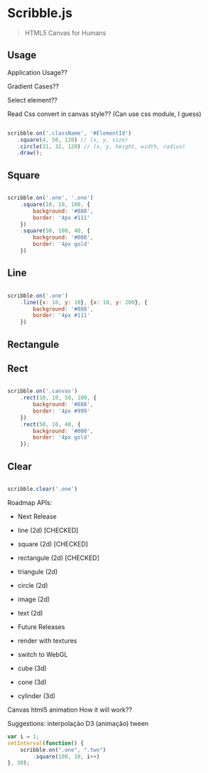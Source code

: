 # Scribble.js

> HTML5 Canvas for Humans

## Usage

Application Usage??

Gradient Cases??

Select element??

Read Css convert in canvas style?? (Can use css module, I guess)

```javascript

scribble.on('.className', '#ElementId')
   .square(4, 50, 120) // (x, y, size)
   .circle(31, 32, 120) // (x, y, height, width, radius)
   .draw();

```

## Square

```javascript

scribble.on('.one', '.one')
    .square(10, 10, 100, {
        background: '#888', 
        border: '4px #111'
    })
    .square(50, 100, 40, {
        background: '#000', 
        border: '4px gold'  
    })

```

## Line

```javascript

scribble.on('.one')
    .line({x: 10, y: 10}, {x: 10, y: 200}, {
        background: '#888', 
        border: '4px #111'
    })

```

## Rectangule

## Rect

```javascript

scribble.on('.canvas')
    .rect(10, 10, 50, 100, {
        background: '#888', 
        border: '4px #999'
    })
    .rect(50, 10, 40, {
        background: '#000', 
        border: '4px gold'  
    });    

```

## Clear

```javascript

scribble.clear('.one') 

```

Roadmap APIs:

- Next Release
 - line (2d) [CHECKED] 
 - square (2d) [CHECKED]
 - rectangule (2d) [CHECKED]
 - triangule (2d)
 - circle (2d)
 - image (2d)
 - text (2d)

- Future Releases
 - render with textures
 - switch to WebGL 
 - cube (3d)
 - cone (3d)
 - cylinder (3d)

Canvas html5 animation
How it will work??

Suggestions: 
    interpolação D3 (animação) tween


```javascript
var i = 1;
setInterval(function() {
    scribble.on(".one", ".two")
        .square(100, 10, i++)
}, 30);
```
